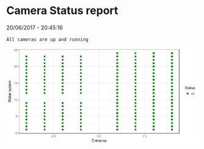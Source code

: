 Camera Status report
================
20/06/2017 - 20:45:16

    All cameras are up and running

![](camreport_files/figure-markdown_github/unnamed-chunk-2-1.png)
